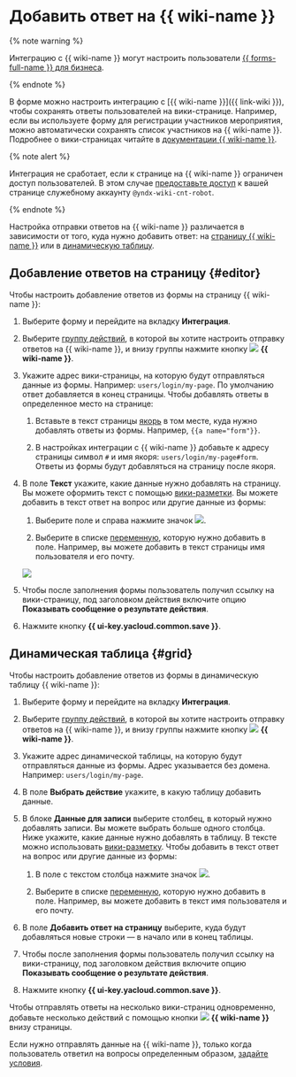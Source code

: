 # Добавить ответ на {{ wiki-name }}


{% note warning %}

Интеграцию с {{ wiki-name }} могут настроить пользователи [{{ forms-full-name }} для бизнеса](forms-for-org.md).

{% endnote %}


В форме можно настроить интеграцию с [{{ wiki-name }}]({{ link-wiki }}), чтобы сохранять ответы пользователей на вики-странице. Например, если вы используете форму для регистрации участников мероприятия, можно автоматически сохранять список участников на {{ wiki-name }}. Подробнее о вики-страницах читайте в [документации {{ wiki-name }}](../wiki/pages-types.md).

{% note alert %}

Интеграция не сработает, если к странице на {{ wiki-name }} ограничен доступ пользователей. В этом случае [предоставьте доступ](../wiki/page-management/access-setup.md) к вашей странице служебному аккаунту `@yndx-wiki-cnt-robot`.

{% endnote %}

Настройка отправки ответов на {{ wiki-name }} различается в зависимости от того, куда нужно добавить ответ: на [страницу {{ wiki-name }}](#editor) или в [динамическую таблицу](#grid).

## Добавление ответов на страницу {#editor}

Чтобы настроить добавление ответов из формы на страницу {{ wiki-name }}:

1. Выберите форму и перейдите на вкладку **Интеграция**.

1. Выберите [группу действий](notifications.md#add-integration), в которой вы хотите настроить отправку ответов на {{ wiki-name }}, и внизу группы нажмите кнопку ![](../_assets/forms/wiki-notification-new.png) **{{ wiki-name }}**.

1. Укажите адрес вики-страницы, на которую будут отправляться данные из формы. Например: `users/login/my-page`. По умолчанию ответ добавляется в конец страницы. Чтобы добавлять ответы в определенное место на странице:

    1. Вставьте в текст страницы [якорь](../wiki/actions/anchor.md) в том месте, куда нужно добавлять ответы из формы. Например, `{{a name="form"}}`.
        
    1. В настройках интеграции с {{ wiki-name }} добавьте к адресу страницы символ `#` и имя якоря: `users/login/my-page#form`. Ответы из формы будут добавляться на страницу после якоря.

1. В поле **Текст** укажите, какие данные нужно добавлять на страницу. Вы можете оформить текст с помощью [вики-разметки](../wiki/static-markup.md). 
Вы можете добавить в текст ответ на вопрос или другие данные из формы:
    
    1. Выберите поле и справа нажмите значок ![](../_assets/forms/add-var.png).
    
    1. Выберите в списке [переменную](vars.md), которую нужно добавить в поле. Например, вы можете добавить в текст страницы имя пользователя и его почту.
    
    ![](../_assets/forms/wiki-var-example-new.png)

1. Чтобы после заполнения формы пользователь получил ссылку на вики-страницу, под заголовком действия включите опцию **Показывать сообщение о результате действия**.

1. Нажмите кнопку **{{ ui-key.yacloud.common.save }}**.

## Динамическая таблица {#grid}

Чтобы настроить добавление ответов из формы в динамическую таблицу {{ wiki-name }}:

1. Выберите форму и перейдите на вкладку **Интеграция**.

1. Выберите [группу действий](notifications.md#add-integration), в которой вы хотите настроить отправку ответов на {{ wiki-name }}, и внизу группы нажмите кнопку ![](../_assets/forms/wiki-notification-new.png) **{{ wiki-name }}**.

1. Укажите адрес динамической таблицы, на которую будут отправляться данные из формы. Адрес указывается без домена. Например: `users/login/my-page`. 

1. В поле **Выбрать действие** укажите, в какую таблицу добавить данные.

1. В блоке **Данные для записи** выберите столбец, в который нужно добавлять записи. Вы можете выбрать больше одного столбца. Ниже укажите, какие данные нужно добавлять в таблицу. В тексте можно использовать [вики-разметку](../wiki/static-markup.md). Чтобы добавить в текст ответ на вопрос или другие данные из формы:
    
    1. В поле с текстом столбца нажмите значок ![](../_assets/forms/add-var.png).
    
    1. Выберите в списке [переменную](vars.md), которую нужно добавить в поле. Например, вы можете добавить в текст имя пользователя и его почту.

1. В поле **Добавить ответ на страницу** выберите, куда будут добавляться новые строки — в начало или в конец таблицы.

1. Чтобы после заполнения формы пользователь получил ссылку на вики-страницу, под заголовком действия включите опцию **Показывать сообщение о результате действия**.

1. Нажмите кнопку **{{ ui-key.yacloud.common.save }}**.

Чтобы отправлять ответы на несколько вики-страниц одновременно, добавьте несколько действий с помощью кнопки ![](../_assets/forms/wiki-notification-new.png) **{{ wiki-name }}** внизу страницы.

Если нужно отправлять данные на {{ wiki-name }}, только когда пользователь ответил на вопросы определенным образом, [задайте условия](notifications.md#section_xlw_rjc_tbb).